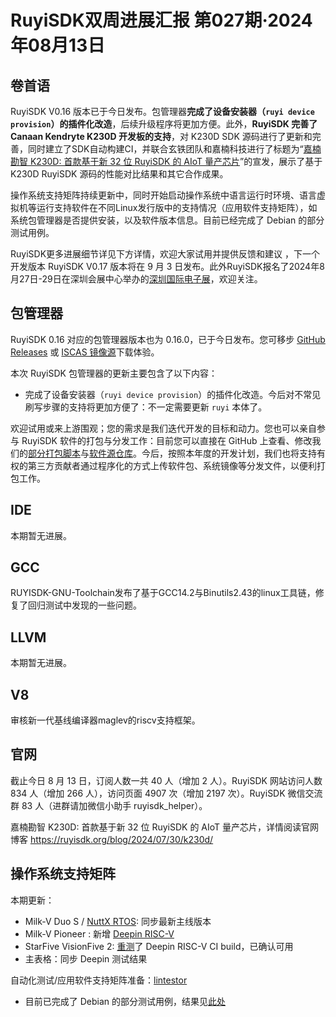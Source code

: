 # RuyiSDK双周进展汇报  第027期·2024年08月13日

## 卷首语

RuyiSDK V0.16 版本已于今日发布。包管理器**完成了设备安装器（`ruyi device provision`）的插件化改造**，后续升级程序将更加方便。此外，**RuyiSDK 完善了Canaan Kendryte K230D 开发板的支持**，对 K230D SDK 源码进行了更新和完善，同时建立了SDK自动构建CI，并联合玄铁团队和嘉楠科技进行了标题为“[嘉楠勘智 K230D: 首款基于新 32 位 RuyiSDK 的 AIoT 量产芯片](https://ruyisdk.org/blog/2024/07/30/k230d/)”的宣发，展示了基于 K230D RuyiSDK 源码的性能对比结果和其它合作成果。

操作系统支持矩阵持续更新中，同时开始启动操作系统中语言运行时环境、语言虚拟机等运行支持软件在不同Linux发行版中的支持情况（应用软件支持矩阵），如系统包管理器是否提供安装，以及软件版本信息。目前已经完成了 Debian 的部分测试用例。

RuyiSDK更多进展细节详见下方详情，欢迎大家试用并提供反馈和建议 ，下一个开发版本 RuyiSDK V0.17 版本将在 9 月 3 日发布。此外RuyiSDK报名了2024年8月27日-29日在深圳会展中心举办的[深圳国际电子展](https://www.elexcon.com/)，欢迎关注。

## 包管理器

RuyiSDK 0.16 对应的包管理器版本也为 0.16.0，已于今日发布。您可移步
[GitHub Releases][ruyi-0.16.0-gh] 或 [ISCAS 镜像源][ruyi-0.16.0-iscas]下载体验。

[ruyi-0.16.0-gh]: https://github.com/ruyisdk/ruyi/releases/tag/0.16.0
[ruyi-0.16.0-iscas]: https://mirror.iscas.ac.cn/ruyisdk/ruyi/releases/0.16.0/

本次 RuyiSDK 包管理器的更新主要包含了以下内容：

* 完成了设备安装器（`ruyi device provision`）的插件化改造。今后对不常见刷写步骤的支持将更加方便了：不一定需要更新
  `ruyi` 本体了。

欢迎试用或来上游围观；您的需求是我们迭代开发的目标和动力。您也可以亲自参与
RuyiSDK 软件的打包与分发工作：目前您可以直接在 GitHub 上查看、修改我们的[部分打包脚本](https://github.com/ruyisdk/ruyici)与[软件源仓库](https://github.com/ruyisdk/packages-index)。今后，按照本年度的开发计划，我们也将支持有权的第三方贡献者通过程序化的方式上传软件包、系统镜像等分发文件，以便利打包工作。

## IDE

本期暂无进展。

## GCC

RUYISDK-GNU-Toolchain发布了基于GCC14.2与Binutils2.43的linux工具链，修复了回归测试中发现的一些问题。

## LLVM

本期暂无进展。

## V8

审核新一代基线编译器maglev的riscv支持框架。

## 官网

截止今日 8 月 13 日，订阅人数一共 40 人（增加 2 人）。RuyiSDK 网站访问人数 834 人（增加 266 人），访问页面 4907 次（增加 2197 次）。RuyiSDK 微信交流群 83 人（进群请加微信小助手 ruyisdk_helper）。

嘉楠勘智 K230D: 首款基于新 32 位 RuyiSDK 的 AIoT 量产芯片，详情阅读官网博客 https://ruyisdk.org/blog/2024/07/30/k230d/

## 操作系统支持矩阵

本期更新：

- Milk-V Duo S / [NuttX RTOS](https://github.com/ruyisdk/support-matrix/commit/015002b786fbd5117f5e2e9a432d0ca10df4ebe3): 同步最新主线版本
- Milk-V Pioneer : 新增 [Deepin RISC-V](https://github.com/ruyisdk/support-matrix/commit/6a7f56534ae10685846793fcb6ce19b6a5f37cff)
- StarFive VisionFive 2: [重测](https://github.com/linuxdeepin/developer-center/issues/9882)了 Deepin RISC-V CI build，已确认可用
- 主表格：同步 Deepin 测试结果

自动化测试/应用软件支持矩阵准备：[lintestor](https://github.com/255doesnotexist/lintestor)

- 目前已完成了 Debian 的部分测试用例，结果见[此处](https://github.com/255doesnotexist/lintestor/blob/main/summary.md)
